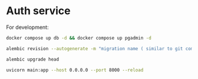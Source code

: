 # Auth service


For development:
```bash
docker compose up db -d && docker compose up pgadmin -d

alembic revision --autogenerate -m "migration name ( similar to git commit message )"        

alembic upgrade head    

uvicorn main:app --host 0.0.0.0 --port 8000 --reload
```